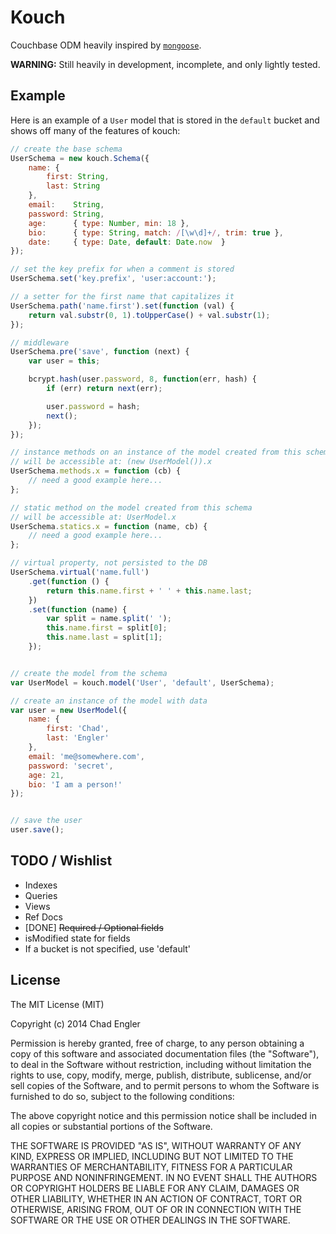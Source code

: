 # Kouch

Couchbase ODM heavily inspired by [`mongoose`][0].

**WARNING:** Still heavily in development, incomplete, and only lightly tested.

[0]: https://github.com/LearnBoost/mongoose

## Example

Here is an example of a `User` model that is stored in the `default` bucket and shows off many of the features of kouch:

```javascript
// create the base schema
UserSchema = new kouch.Schema({
    name: {
        first: String,
        last: String
    },
    email:    String,
    password: String,
    age:      { type: Number, min: 18 },
    bio:      { type: String, match: /[\w\d]+/, trim: true },
    date:     { type: Date, default: Date.now  }
});

// set the key prefix for when a comment is stored
UserSchema.set('key.prefix', 'user:account:');

// a setter for the first name that capitalizes it
UserSchema.path('name.first').set(function (val) {
    return val.substr(0, 1).toUpperCase() + val.substr(1);
});

// middleware
UserSchema.pre('save', function (next) {
    var user = this;

    bcrypt.hash(user.password, 8, function(err, hash) {
        if (err) return next(err);

        user.password = hash;
        next();
    });
});

// instance methods on an instance of the model created from this schema
// will be accessible at: (new UserModel()).x
UserSchema.methods.x = function (cb) {
    // need a good example here...
};

// static method on the model created from this schema
// will be accessible at: UserModel.x
UserSchema.statics.x = function (name, cb) {
    // need a good example here...
};

// virtual property, not persisted to the DB
UserSchema.virtual('name.full')
    .get(function () {
        return this.name.first + ' ' + this.name.last;
    })
    .set(function (name) {
        var split = name.split(' ');
        this.name.first = split[0];
        this.name.last = split[1];
    });


// create the model from the schema
var UserModel = kouch.model('User', 'default', UserSchema);

// create an instance of the model with data
var user = new UserModel({
    name: {
        first: 'Chad',
        last: 'Engler'
    },
    email: 'me@somewhere.com',
    password: 'secret',
    age: 21,
    bio: 'I am a person!'
});


// save the user
user.save();
```

## TODO / Wishlist

- Indexes
- Queries
- Views
- Ref Docs
- [DONE] ~~Required / Optional fields~~
- isModified state for fields
- If a bucket is not specified, use 'default'

## License

The MIT License (MIT)

Copyright (c) 2014 Chad Engler

Permission is hereby granted, free of charge, to any person obtaining a copy
of this software and associated documentation files (the "Software"), to deal
in the Software without restriction, including without limitation the rights
to use, copy, modify, merge, publish, distribute, sublicense, and/or sell
copies of the Software, and to permit persons to whom the Software is
furnished to do so, subject to the following conditions:

The above copyright notice and this permission notice shall be included in
all copies or substantial portions of the Software.

THE SOFTWARE IS PROVIDED "AS IS", WITHOUT WARRANTY OF ANY KIND, EXPRESS OR
IMPLIED, INCLUDING BUT NOT LIMITED TO THE WARRANTIES OF MERCHANTABILITY,
FITNESS FOR A PARTICULAR PURPOSE AND NONINFRINGEMENT. IN NO EVENT SHALL THE
AUTHORS OR COPYRIGHT HOLDERS BE LIABLE FOR ANY CLAIM, DAMAGES OR OTHER
LIABILITY, WHETHER IN AN ACTION OF CONTRACT, TORT OR OTHERWISE, ARISING FROM,
OUT OF OR IN CONNECTION WITH THE SOFTWARE OR THE USE OR OTHER DEALINGS IN
THE SOFTWARE.
